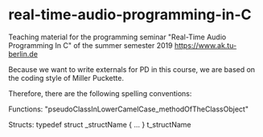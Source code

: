 # real-time-audio-programming-in-C
Teaching material for the programming seminar "Real-Time Audio Programming In C" of the summer semester 2019 
https://www.ak.tu-berlin.de


Because we want to write externals for PD in this course, we are based on the coding style of Miller Puckette.

Therefore, there are the following spelling conventions:

Functions:
"pseudoClassInLowerCamelCase_methodOfTheClassObject"

Structs:
typedef struct _structName 
{
...
} t_structName
